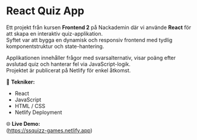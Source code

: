 # React Quiz App

Ett projekt från kursen **Frontend 2** på Nackademin där vi använde **React** för att skapa en interaktiv quiz-applikation.  
Syftet var att bygga en dynamisk och responsiv frontend med tydlig komponentstruktur och state-hantering.

Applikationen innehåller frågor med svarsalternativ, visar poäng efter avslutad quiz och hanterar fel via JavaScript-logik.  
Projektet är publicerat på Netlify för enkel åtkomst.

🔧 **Tekniker:**  
- React  
- JavaScript 
- HTML / CSS  
- Netlify Deployment  

🌐 **Live Demo:**  
(https://ssquizz-games.netlify.app)
